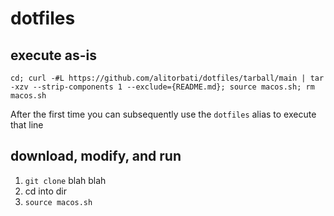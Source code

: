 # dotfiles

## execute as-is

`cd; curl -#L https://github.com/alitorbati/dotfiles/tarball/main | tar -xzv --strip-components 1 --exclude={README.md}; source macos.sh; rm macos.sh`

After the first time you can subsequently use the `dotfiles` alias to execute that line

## download, modify, and run

1. `git clone` blah blah
1. cd into dir
1. `source macos.sh`
